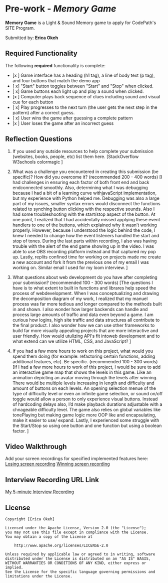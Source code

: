 # Pre-work - *Memory Game*

**Memory Game** is a Light & Sound Memory game to apply for CodePath's SITE Program. 

Submitted by: **Erica Okeh**


## Required Functionality

The following **required** functionality is complete:

* [x ] Game interface has a heading (h1 tag), a line of body text (p tag), and four buttons that match the demo app
* [ x] "Start" button toggles between "Start" and "Stop" when clicked. 
* [ x] Game buttons each light up and play a sound when clicked. 
* [x ] Computer plays back sequence of clues including sound and visual cue for each button
* [ x] Play progresses to the next turn (the user gets the next step in the pattern) after a correct guess. 
* [ x] User wins the game after guessing a complete pattern
* [x ] User loses the game after an incorrect guess

## Reflection Questions
1. If you used any outside resources to help complete your submission (websites, books, people, etc) list them here. 
[StackOverflow
W3schools
colormagic
]

3. What was a challenge you encountered in creating this submission (be specific)? How did you overcome it? (recommended 200 - 400 words) 
[I had challenges in ensuring each factor of both front end and back endconnected smoothly. Also, determining what I was debugging because I had a bit of a learning curve withjavaScript implementation, but my experience with Python helped me. Debugging was also a large part of my issues, smaller syntax errors would disconnect the functions related to synching button clicking with the respective sounds. Also I had some troubleshooting with the start/stop aspect of the button. At one point, I realized that I had accidentally missed applying these event handlers to one of the buttons, which explained why it wasn’t working properly. However, because I understood the logic behind the code, I knew I needed to change how the event listeners handled the start and stop of tones. During the last parts within recording, I also was having trouble with the alert of the end game showing up in the video. I was able to use OBS recording platform instead and that captured my pop up. Lastly, replits confined time for working on projects made me create a new account and fork it from the previous one of my email I was working on. Similar email I used for my loom interview. 
  ]

4. What questions about web development do you have after completing your submission? (recommended 100 - 300 words) 
[The questions I have is to what extent to built in functions and librares help speed the process of webdevelopment. When I was conceptualizing and drawing the decomposition diagram of my work, I realized that my manuel process was far more tedious and longer compared to the methods built in and shown. I also wonder how larger backends can handle and process large amounts of traffic and data even beyond a game. I am curious how logins, high site traffic and data structures all contribute to the final product. I also wonder how we can use other frameworks to build far more visually appealing projects that are more interactive and user friendly. How would utulizing API's fit intoweb development and to what extend can we utilize HTML, CSS, and JavaScript? ]

5. If you had a few more hours to work on this project, what would you spend them doing (for example: refactoring certain functions, adding additional features, etc). Be specific. (recommended 100 - 300 words) 
[If I had a few more hours to work of this project, I would be sure to add an interactive game map that shows the levels in this game. Like an animation depicting an avatar moving through the levels after winning. There would be multiple levels increasing in length and difficulty and amount of buttons on each levels. An opening selection menue of the type of difficulty level or even an infinite game selection, or sound on/off toggle would allow a person to only experience visual buttons. Instead of hardcoding delays also, I’d make playback durations adjustable with a chnageable difficulty level. The game also relies on global variables like tonePlaying but making game logic more OOP like and encapsulating, make it easier to use/ expand. Lastly, I experienced some struggle with the Start/Stop so using one button and one function but using a boolean factor.  ]

## Video Walkthrough 

Add your screen recordings for specified implemented features here:
[Losing screen recording](https://drive.google.com/file/d/1weKYTJplOH8ldLYGTwxUPz14ltjkr-Wj/view?usp=sharing)
[Winning screen recording](https://drive.google.com/file/d/1HCVHi3qc9nMZO2sZxaVINxzP6QXwTS00/view?usp=sharing)



## Interview Recording URL Link

[My 5-minute Interview Recording](https://www.loom.com/share/9fd0ae2d15c244e8bbad878f5cfc000a?sid=a837e59f-5ddf-4993-82aa-dee88984f909)



## License

    Copyright [Erica Okeh]

    Licensed under the Apache License, Version 2.0 (the "License");
    you may not use this file except in compliance with the License.
    You may obtain a copy of the License at

        http://www.apache.org/licenses/LICENSE-2.0

    Unless required by applicable law or agreed to in writing, software
    distributed under the License is distributed on an "AS IS" BASIS,
    WITHOUT WARRANTIES OR CONDITIONS OF ANY KIND, either express or implied.
    See the License for the specific language governing permissions and
    limitations under the License.